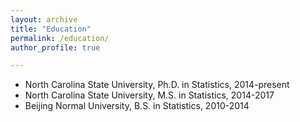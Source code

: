 ```yaml
---
layout: archive
title: "Education"
permalink: /education/
author_profile: true

---
```

* North Carolina State University, Ph.D. in Statistics, 2014-present
* North Carolina State University, M.S. in Statistics, 2014-2017
* Beijing Normal University, B.S. in Statistics, 2010-2014


